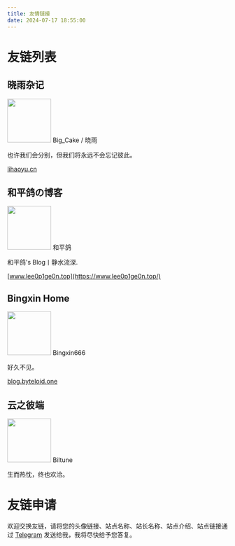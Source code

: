 ```yaml
---
title: 友情链接
date: 2024-07-17 18:55:00
---
```


# 友链列表

## 晓雨杂记

<img src="https://blog-api.lihaoyu.cn/avatar" width="100" height="100"/> Big_Cake / 晓雨

也许我们会分别，但我们将永远不会忘记彼此。

[lihaoyu.cn](https://lihaoyu.cn)

## 和平鸽の博客

<img src="https://img.lee0p1ge0n.top/main/favicon.jpg" width="100" height="100"/> 和平鸽

和平鸽's Blog丨静水流深.

[www.lee0p1ge0n.top](https://www.lee0p1ge0n.top/)

## Bingxin Home

<img src="https://blog.byteloid.one/img/march7th.webp" width="100" height="100"/> Bingxin666 

好久不见。 

[blog.byteloid.one](https://blog.byteloid.one)

## 云之彼端

<img src="https://img.blog.kysolva.eu.org/icons.webp" width="100" height="100"/> Biltune

生而热忱，终也欢洽。

# 友链申请

欢迎交换友链，请将您的头像链接、站点名称、站长名称、站点介绍、站点链接通过 [Telegram](https://t.me/siyuan1kyr) 发送给我，我将尽快给予您答复。
